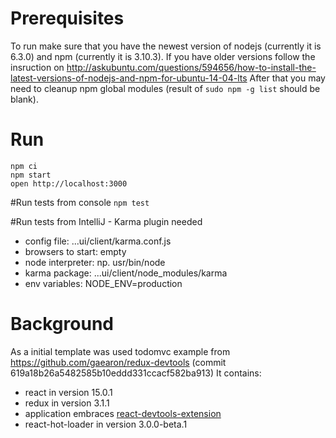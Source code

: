 # Prerequisites
To run make sure that you have the newest version of nodejs (currently it is 6.3.0) and npm (currently it is 3.10.3).
If you have older versions follow the insruction on http://askubuntu.com/questions/594656/how-to-install-the-latest-versions-of-nodejs-and-npm-for-ubuntu-14-04-lts
After that you may need to cleanup npm global modules (result of `sudo npm -g list` should be blank).

# Run
```
npm ci
npm start
open http://localhost:3000
```

#Run tests from console
```npm test```

#Run tests from IntelliJ - Karma plugin needed
- config file: ...ui/client/karma.conf.js
- browsers to start: empty
- node interpreter: np. usr/bin/node
- karma package: ...ui/client/node_modules/karma
- env variables: NODE_ENV=production

# Background
As a initial template was used todomvc example from https://github.com/gaearon/redux-devtools (commit 619a18b26a5482585b10eddd331ccacf582ba913)
It contains:
- react in version 15.0.1
- redux in version 3.1.1
- application embraces [react-devtools-extension](https://github.com/zalmoxisus/redux-devtools-extension)
- react-hot-loader in version 3.0.0-beta.1
